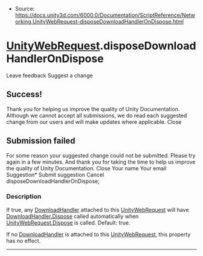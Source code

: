 * Source: https://docs.unity3d.com/6000.0/Documentation/ScriptReference/Networking.UnityWebRequest-disposeDownloadHandlerOnDispose.html

#  [UnityWebRequest](https://docs.unity3d.com/6000.0/Documentation/ScriptReference/Networking.UnityWebRequest.html).disposeDownloadHandlerOnDispose
Leave feedback
Suggest a change
## Success!
Thank you for helping us improve the quality of Unity Documentation. Although we cannot accept all submissions, we do read each suggested change from our users and will make updates where applicable.
Close
## Submission failed
For some reason your suggested change could not be submitted. Please <a>try again</a> in a few minutes. And thank you for taking the time to help us improve the quality of Unity Documentation.
Close
Your name Your email Suggestion* Submit suggestion
Cancel
disposeDownloadHandlerOnDispose; 
### Description
If true, any [DownloadHandler](https://docs.unity3d.com/6000.0/Documentation/ScriptReference/Networking.DownloadHandler.html) attached to this [UnityWebRequest](https://docs.unity3d.com/6000.0/Documentation/ScriptReference/Networking.UnityWebRequest.html) will have [DownloadHandler.Dispose](https://docs.unity3d.com/6000.0/Documentation/ScriptReference/Networking.DownloadHandler.Dispose.html) called automatically when [UnityWebRequest.Dispose](https://docs.unity3d.com/6000.0/Documentation/ScriptReference/Networking.UnityWebRequest.Dispose.html) is called.
Default: true.  
  
If no [DownloadHandler](https://docs.unity3d.com/6000.0/Documentation/ScriptReference/Networking.DownloadHandler.html) is attached to this [UnityWebRequest](https://docs.unity3d.com/6000.0/Documentation/ScriptReference/Networking.UnityWebRequest.html), this property has no effect.
* * *
